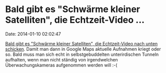 Bald gibt es \"Schwärme kleiner Satelliten\", die Echtzeit-Video \...
=====================================================================

Date: 2014-01-10 02:02:47

[Bald gibt es \"Schwärme kleiner Satelliten\", die Echtzeit-Video nach
unten schicken](http://www.nature.com/news/many-eyes-on-earth-1.14475).
Damit man dann in Google Maps aktuelle Aufnahmen kriegt oder so. Bald
muss man sich echt in selbstgebuddelten unterirdischen Tunneln
aufhalten, wenn man nicht ständig von irgendwelchen Überwachungskameras
aufgenommen werden will :-(
